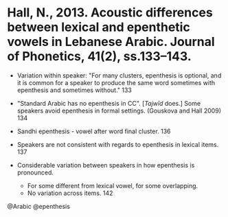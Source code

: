# Hall, N., 2013. Acoustic differences between lexical and epenthetic vowels in Lebanese Arabic. Journal of Phonetics, 41(2), ss.133–143.

- Variation within speaker: "For many clusters, epenthesis is optional, and it is common for a speaker to produce the same word sometimes with epenthesis and sometimes without." 133

- "Standard Arabic has no epenthesis in CC". [*Tajwīd* does.] Some speakers avoid epenthesis in formal settings. (Gouskova and Hall 2009) 134

- Sandhi epenthesis - vowel after word final cluster. 136

- Speakers are not consistent with regards to epenthesis in lexical items. 137

- Considerable variation between speakers in how epenthesis is pronounced.
    - For some different from lexical vowel, for some overlapping. 
    - No variation across items. 142

@Arabic
@epenthesis
